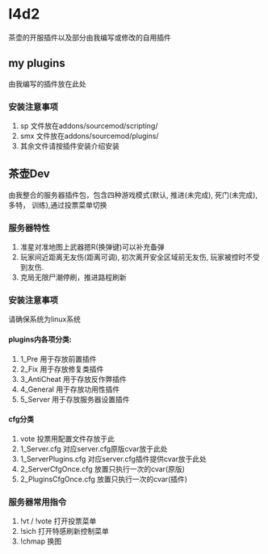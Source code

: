 # l4d2
茶壶的开服插件以及部分由我编写或修改的自用插件

## my plugins
由我编写的插件放在此处

### 安装注意事项
1.  sp 文件放在addons/sourcemod/scripting/
2.  smx 文件放在addons/sourcemod/plugins/
3.  其余文件请按插件安装介绍安装

## 茶壶Dev
由我整合的服务器插件包，包含四种游戏模式(默认, 推进(未完成), 死门(未完成), 多特， 训练),通过投票菜单切换

### 服务器特性
1.  准星对准地图上武器摁R(换弹键)可以补充备弹
2.  玩家间近距离无友伤(距离可调), 初次离开安全区域前无友伤, 玩家被控时不受到友伤.
3.  克局无限尸潮停刷，推进路程刷新

### 安装注意事项
请确保系统为linux系统

#### plugins内各项分类:
1.  1_Pre 用于存放前置插件
2.  2_Fix 用于存放修复类插件
3.  3_AntiCheat 用于存放反作弊插件
4.  4_General 用于存放功用性插件
5.  5_Server 用于存放服务器设置插件

#### cfg分类
1.  vote 投票用配置文件存放于此
2.  1_Server.cfg 对应server.cfg原版cvar放于此处
3.  1_ServerPlugins.cfg 对应server.cfg插件提供cvar放于此处
4.  2_ServerCfgOnce.cfg 放置只执行一次的cvar(原版)
5.  2_PluginsCfgOnce.cfg 放置只执行一次的cvar(插件)

### 服务器常用指令
1.  !vt / !vote 打开投票菜单
2.  !sich       打开特感刷新控制菜单
3.  !chmap      换图
